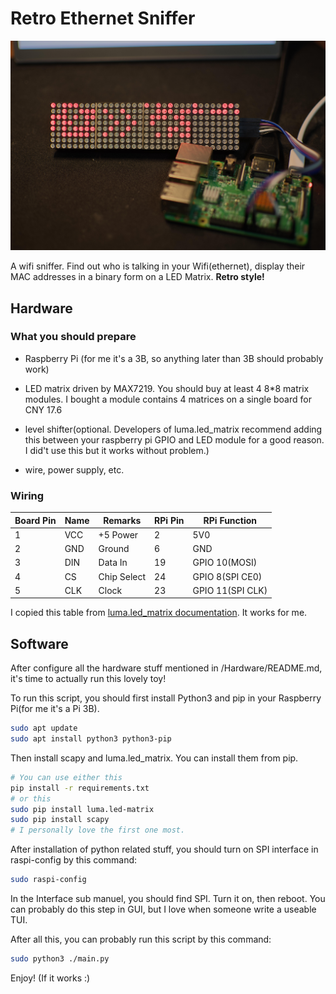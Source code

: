 # Retro Ethernet Sniffer

![Project Preview](./image/_DSC7089.jpg)

A wifi sniffer. Find out who is talking in your Wifi(ethernet), display their MAC addresses in a binary form on a LED Matrix. **Retro style!**

## Hardware

### What you should prepare

- Raspberry Pi (for me it's a 3B, so anything later than 3B should probably work)

- LED matrix driven by MAX7219. You should buy at least 4 8*8 matrix modules. I bought a module contains 4 matrices on a single board for CNY 17.6

- level shifter(optional. Developers of luma.led_matrix recommend adding this between your raspberry pi GPIO and LED module for a good reason. I did't use this but it works without problem.)

- wire, power supply, etc.

### Wiring

| Board Pin | Name | Remarks     | RPi Pin | RPi Function     |
|-----------|------|-------------|---------|------------------|
| 1         | VCC  | +5 Power    | 2       | 5V0              |
| 2         | GND  | Ground      | 6       | GND              |
| 3         | DIN  | Data In     | 19      | GPIO 10(MOSI)    |
| 4         | CS   | Chip Select | 24      | GPIO 8(SPI CE0)  |
| 5         | CLK  | Clock       | 23      | GPIO 11(SPI CLK) |

I copied this table from [luma.led_matrix documentation](https://luma-led-matrix.readthedocs.io/en/latest/install.html#max7219-devices-spi). It works for me.

## Software

After configure all the hardware stuff mentioned in /Hardware/README.md, it's time to actually run this lovely toy!

To run this script, you should first install Python3 and pip in your Raspberry Pi(for me it's a Pi 3B).

```bash
sudo apt update
sudo apt install python3 python3-pip
```

Then install scapy and luma.led_matrix. You can install them from pip.

```bash
# You can use either this
pip install -r requirements.txt
# or this
sudo pip install luma.led-matrix
sudo pip install scapy
# I personally love the first one most.
```

After installation of python related stuff, you should turn on SPI interface in raspi-config by this command:

```bash
sudo raspi-config
```

In the Interface sub manuel, you should find SPI. Turn it on, then reboot. You can probably do this step in GUI, but I love when someone write a useable TUI.

After all this, you can probably run this script by this command:

```bash
sudo python3 ./main.py
```

Enjoy! (If it works :)
